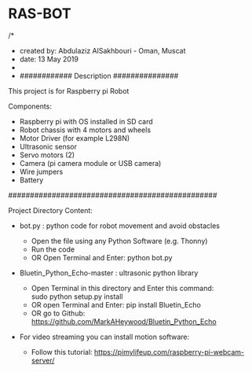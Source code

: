# RAS-BOT
/*
 * created by: Abdulaziz AlSakhbouri - Oman, Muscat
 * date: 13 May 2019
 *
 * ############ Description ###############
 
 This project is for Raspberry pi Robot
 
 Components:
 - Raspberry pi with OS installed in SD card
 - Robot chassis with 4 motors and wheels
 - Motor Driver (for example L298N)
 - Ultrasonic sensor
 - Servo motors (2)
 - Camera (pi camera module or USB camera)
 - Wire jumpers
 - Battery
 
 ################################################
 
 Project Directory Content:
- bot.py      : python code for robot movement and avoid obstacles
    * Open the file using any Python Software (e.g. Thonny)
    * Run the code 
    * OR Open Terminal and Enter:  python bot.py

- Bluetin_Python_Echo-master      :  ultrasonic python library
    * Open Terminal in this directory and Enter this command:   
      sudo python setup.py install
    * OR open Terminal and Enter:
      pip install Bluetin_Echo
    * OR go to Github: https://github.com/MarkAHeywood/Bluetin_Python_Echo

- For video streaming you can install motion software:
    * Follow this tutorial: https://pimylifeup.com/raspberry-pi-webcam-server/
    
